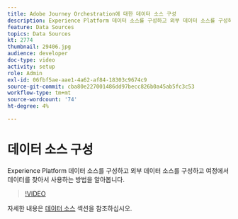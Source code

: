 ```yaml
---
title: Adobe Journey Orchestration에 대한 데이터 소스 구성
description: Experience Platform 데이터 소스를 구성하고 외부 데이터 소스를 구성하고 여정에서 데이터를 찾아서 사용하는 방법을 알아봅니다.
feature: Data Sources
topics: Data Sources
kt: 2774
thumbnail: 29406.jpg
audience: developer
doc-type: video
activity: setup
role: Admin
exl-id: 06fbf5ae-aae1-4a62-af84-18303c9674c9
source-git-commit: cba80e227001486dd97becc826b0a45ab5fc3c53
workflow-type: tm+mt
source-wordcount: '74'
ht-degree: 4%

---
```


# 데이터 소스 구성

Experience Platform 데이터 소스를 구성하고 외부 데이터 소스를 구성하고 여정에서 데이터를 찾아서 사용하는 방법을 알아봅니다.

>[!VIDEO](https://video.tv.adobe.com/v/29406?quality=12&learn=on)

자세한 내용은 [데이터 소스](https://experienceleague.adobe.com/docs/journeys/using/data-source-journeys/about-data-sources.html?lang=en) 섹션을 참조하십시오.
